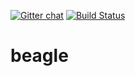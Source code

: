 [![Gitter chat](https://badges.gitter.im/father-brown/father-brown-beagle/gitter.png)](https://gitter.im/father-brown/father-brown-beagle)
[![Build Status](https://travis-ci.org/Father-Brown/father-brown-publisher.svg?branch=master)](https://travis-ci.org/Father-Brown/father-brown-publisher)
# beagle
